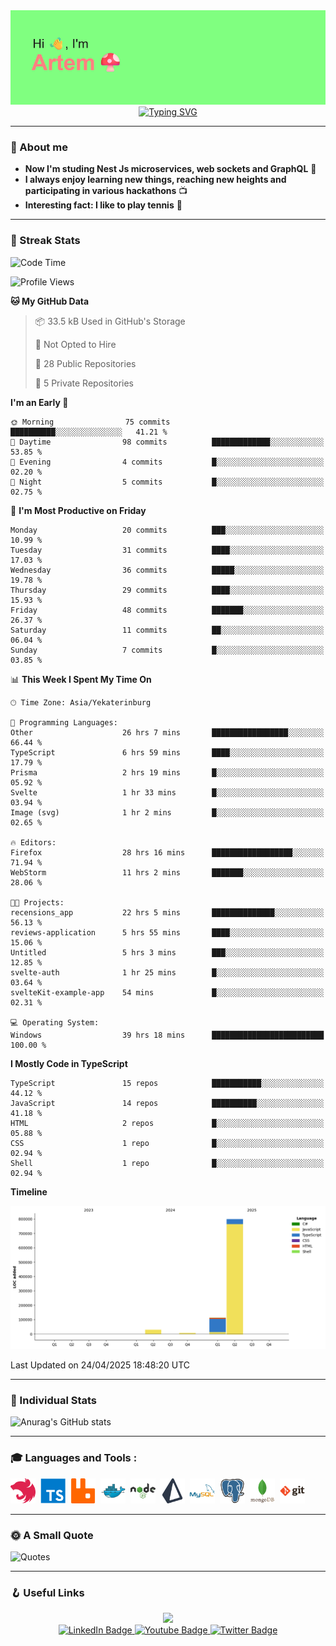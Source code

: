 <div id="header" align="center">
  <img src="https://github.com/CurlyBattery/CurlyBattery/blob/master/header.png?raw=true" alt="альтернативный текст">
  <a href="https://git.io/typing-svg"><img src="https://readme-typing-svg.demolab.com?font=Fira+Code&pause=1000&color=2BF777&width=435&lines=I've+been+doing+backend+programming+;on+Nest+JS+for+13+months+now" alt="Typing SVG" /></a>
</div>

---

### :otter: About me 
- __Now I'm studing Nest Js microservices, web sockets and GraphQL__ 🧩
- __I always enjoy learning new things, reaching new heights and participating in various hackathons__ 📺
- __Interesting fact: I like to play tennis__ 🏓

---

### :monorail: Streak Stats 

<!--START_SECTION:waka-->
![Code Time](http://img.shields.io/badge/Code%20Time-712%20hrs%207%20mins-blue)

![Profile Views](http://img.shields.io/badge/Profile%20Views-0-blue)

**🐱 My GitHub Data** 

> 📦 33.5 kB Used in GitHub's Storage 
 > 
> 🚫 Not Opted to Hire
 > 
> 📜 28 Public Repositories 
 > 
> 🔑 5 Private Repositories 
 > 
**I'm an Early 🐤** 

```text
🌞 Morning                75 commits          ██████████░░░░░░░░░░░░░░░   41.21 % 
🌆 Daytime                98 commits          █████████████░░░░░░░░░░░░   53.85 % 
🌃 Evening                4 commits           █░░░░░░░░░░░░░░░░░░░░░░░░   02.20 % 
🌙 Night                  5 commits           █░░░░░░░░░░░░░░░░░░░░░░░░   02.75 % 
```
📅 **I'm Most Productive on Friday** 

```text
Monday                   20 commits          ███░░░░░░░░░░░░░░░░░░░░░░   10.99 % 
Tuesday                  31 commits          ████░░░░░░░░░░░░░░░░░░░░░   17.03 % 
Wednesday                36 commits          █████░░░░░░░░░░░░░░░░░░░░   19.78 % 
Thursday                 29 commits          ████░░░░░░░░░░░░░░░░░░░░░   15.93 % 
Friday                   48 commits          ███████░░░░░░░░░░░░░░░░░░   26.37 % 
Saturday                 11 commits          ██░░░░░░░░░░░░░░░░░░░░░░░   06.04 % 
Sunday                   7 commits           █░░░░░░░░░░░░░░░░░░░░░░░░   03.85 % 
```


📊 **This Week I Spent My Time On** 

```text
🕑︎ Time Zone: Asia/Yekaterinburg

💬 Programming Languages: 
Other                    26 hrs 7 mins       █████████████████░░░░░░░░   66.44 % 
TypeScript               6 hrs 59 mins       ████░░░░░░░░░░░░░░░░░░░░░   17.79 % 
Prisma                   2 hrs 19 mins       █░░░░░░░░░░░░░░░░░░░░░░░░   05.92 % 
Svelte                   1 hr 33 mins        █░░░░░░░░░░░░░░░░░░░░░░░░   03.94 % 
Image (svg)              1 hr 2 mins         █░░░░░░░░░░░░░░░░░░░░░░░░   02.65 % 

🔥 Editors: 
Firefox                  28 hrs 16 mins      ██████████████████░░░░░░░   71.94 % 
WebStorm                 11 hrs 2 mins       ███████░░░░░░░░░░░░░░░░░░   28.06 % 

🐱‍💻 Projects: 
recensions_app           22 hrs 5 mins       ██████████████░░░░░░░░░░░   56.13 % 
reviews-application      5 hrs 55 mins       ████░░░░░░░░░░░░░░░░░░░░░   15.06 % 
Untitled                 5 hrs 3 mins        ███░░░░░░░░░░░░░░░░░░░░░░   12.85 % 
svelte-auth              1 hr 25 mins        █░░░░░░░░░░░░░░░░░░░░░░░░   03.64 % 
svelteKit-example-app    54 mins             █░░░░░░░░░░░░░░░░░░░░░░░░   02.31 % 

💻 Operating System: 
Windows                  39 hrs 18 mins      █████████████████████████   100.00 % 
```

**I Mostly Code in TypeScript** 

```text
TypeScript               15 repos            ███████████░░░░░░░░░░░░░░   44.12 % 
JavaScript               14 repos            ██████████░░░░░░░░░░░░░░░   41.18 % 
HTML                     2 repos             █░░░░░░░░░░░░░░░░░░░░░░░░   05.88 % 
CSS                      1 repo              █░░░░░░░░░░░░░░░░░░░░░░░░   02.94 % 
Shell                    1 repo              █░░░░░░░░░░░░░░░░░░░░░░░░   02.94 % 
```



**Timeline**

![Lines of Code chart](https://raw.githubusercontent.com/CurlyBattery/CurlyBattery/master/assets/bar_graph.png)


 Last Updated on 24/04/2025 18:48:20 UTC
<!--END_SECTION:waka-->

---

### :slot_machine: Individual Stats 
![Anurag's GitHub stats](https://github-readme-stats.vercel.app/api?username=CurlyBattery&hide=contribs,prs&theme=dracula)

---

### :mortar_board: Languages and Tools :
<div>
  <img src="https://github.com/devicons/devicon/blob/master/icons/nestjs/nestjs-original.svg" title="Nest" alt="Nest" width="40" height="40"/>&nbsp;
  <img src="https://github.com/devicons/devicon/blob/master/icons/typescript/typescript-plain.svg" title="TypeScript" alt="TypeScript" width="40" height="40"/>&nbsp;
  <img src="https://github.com/devicons/devicon/blob/master/icons/rabbitmq/rabbitmq-original.svg" title="Rabbit" alt="RabbitMQ" width="40" height="40"/>&nbsp;
  <img src="https://github.com/devicons/devicon/blob/master/icons/docker/docker-original.svg" title="Docker" alt="Docker" width="40" height="40"/>&nbsp;
  <img src="https://github.com/devicons/devicon/blob/master/icons/nodejs/nodejs-original-wordmark.svg" title="NodeJS" alt="NodeJS" width="40" height="40"/>&nbsp;
  <img src="https://github.com/devicons/devicon/blob/master/icons/prisma/prisma-original.svg" title="Prisma"  alt="Prisma" width="40" height="40"/>&nbsp;
  <img src="https://github.com/devicons/devicon/blob/master/icons/mysql/mysql-original-wordmark.svg" title="MySQL"  alt="MySQL" width="40" height="40"/>&nbsp;
  <img src="https://github.com/devicons/devicon/blob/master/icons/postgresql/postgresql-original.svg" title="PostgreSQL"  alt="PostgreSQL" width="40" height="40"/>&nbsp;
  <img src="https://github.com/devicons/devicon/blob/master/icons/mongodb/mongodb-original-wordmark.svg" title="MongoDB" alt="MongoDB" width="40" height="40"/>&nbsp;
  <img src="https://github.com/devicons/devicon/blob/master/icons/git/git-original-wordmark.svg" title="Git" **alt="Git" width="40" height="40"/>
</div>

---

### :sun_with_face: A Small Quote
![Quotes](https://quotes-github-readme.vercel.app/api?type=horizontal&theme=dark)

---

### :hook: Useful Links 
<div align="center">
  <img src="https://media2.giphy.com/media/v1.Y2lkPTc5MGI3NjExdG1qb3M0MHpyZmczeDJoZzR4Z2lvcXBydDhpejNpb3Zoc2NoM2lnaCZlcD12MV9pbnRlcm5hbF9naWZfYnlfaWQmY3Q9Zw/FXynzLoP14IHsnfGmO/giphy.gif" height="300">
  
  <div id="badges">
  <a href="your-linkedin-URL">
    <img src="https://img.shields.io/badge/LinkedIn-blue?style=for-the-badge&logo=linkedin&logoColor=white" alt="LinkedIn Badge"/>
  </a>
  <a href="your-youtube-URL">
    <img src="https://img.shields.io/badge/YouTube-red?style=for-the-badge&logo=youtube&logoColor=white" alt="Youtube Badge"/>
  </a>
  <a href="your-twitter-URL">
    <img src="https://img.shields.io/badge/Twitter-blue?style=for-the-badge&logo=twitter&logoColor=white" alt="Twitter Badge"/>
  </a>
